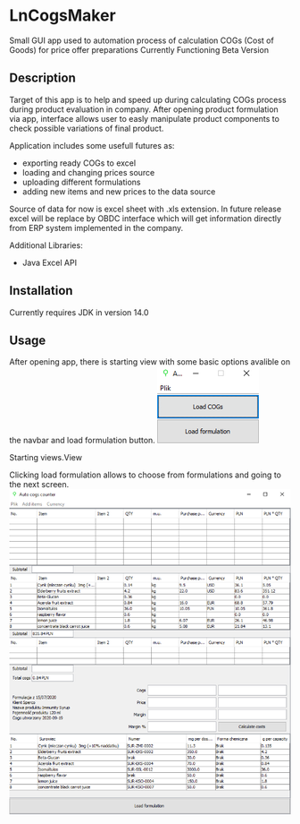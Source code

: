 # LnCogsMaker
Small GUI app used to automation process of calculation COGs (Cost of Goods) for price offer preparations
Currently Functioning Beta Version

## Description
Target of this app is to help and speed up during calculating COGs process during product evaluation in company.
After opening product formulation via app, interface allows user to easly manipulate product components to check possible variations of final product.

Application includes some usefull futures as:
  - exporting ready COGs to excel
  - loading and changing prices source
  - uploading different formulations
  - adding new items and new prices to the data source

Source of data for now is excel sheet with .xls extension. 
In future release excel will be replace by OBDC interface which will get information directly from ERP system implemented in the company. 

Additional Libraries:
  - Java Excel API

## Installation
Currently requires JDK in version 14.0

## Usage
After opening app, there is starting view with some basic options avalible on the navbar and load formulation button.
![There shiuld be starting view](/images/StartingView.png)
  
Starting views.View

Clicking load formulation allows to choose from formulations and going to the next screen.
![There shiuld be main view](/images/MainView.png)


 

